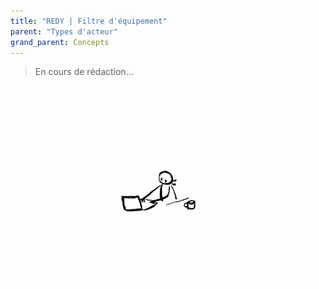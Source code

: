 ```yaml
---
title: "REDY | Filtre d'équipement"
parent: "Types d'acteur"
grand_parent: Concepts
---
```



> En cours de rédaction...

![SynApps](../../assets/under-progress.gif)
